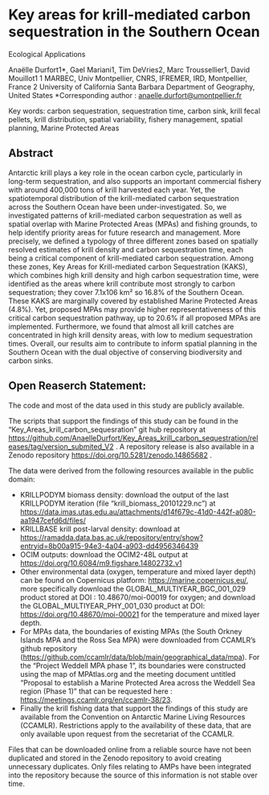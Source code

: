 # Key areas for krill-mediated carbon sequestration in the Southern Ocean
Ecological Applications

Anaëlle Durfort1*, Gael Mariani1, Tim DeVries2, Marc Troussellier1, David Mouillot1
1 MARBEC, Univ Montpellier, CNRS, IFREMER, IRD, Montpellier, France
2 University of California Santa Barbara Department of Geography, United States
*Corresponding author : anaelle.durfort@umontpellier.fr  

Key words: carbon sequestration, sequestration time, carbon sink, krill fecal pellets, krill distribution, spatial variability, fishery management, spatial planning, Marine Protected Areas

## Abstract  
Antarctic krill plays a key role in the ocean carbon cycle, particularly in long-term sequestration, and also supports an important commercial fishery with around 400,000 tons of krill harvested each year. Yet, the spatiotemporal distribution of the krill-mediated carbon sequestration across the Southern Ocean have been under-investigated. So, we investigated patterns of krill-mediated carbon sequestration as well as spatial overlap with Marine Protected Areas (MPAs) and fishing grounds, to help identify priority areas for future research and management. More precisely, we defined a typology of three different zones based on spatially resolved estimates of krill density and carbon sequestration time, each being a critical component of krill-mediated carbon sequestration. Among these zones, Key Areas for Krill-mediated carbon Sequestration (KAKS), which combines high krill density and high carbon sequestration time, were identified as the areas where krill contribute most strongly to carbon sequestration; they cover 7.1x106 km² so 16.8% of the Southern Ocean. These KAKS are marginally covered by established Marine Protected Areas (4.8%). Yet, proposed MPAs may provide higher representativeness of this critical carbon sequestration pathway, up to 20.6% if all proposed MPAs are implemented. Furthermore, we found that almost all krill catches are concentrated in high krill density areas, with low to medium sequestration times. Overall, our results aim to contribute to inform spatial planning in the Southern Ocean with the dual objective of conserving biodiversity and carbon sinks.


## Open Reaserch Statement:
The code and most of the data used in this study are publicly available.

The scripts that support the findings of this study can be found in the “Key_Areas_krill_carbon_sequesration” git hub repository at https://github.com/AnaelleDurfort/Key_Areas_krill_carbon_sequestration/releases/tag/version_submited_V2 . A repository release is also available in a Zenodo repository https://doi.org/10.5281/zenodo.14865682 .

The data were derived from the following resources available in the public domain: 
-	KRILLPODYM biomass density: download the output of the last KRILLPODYM iteration (file “krill_biomass_20101229.nc”) at https://data.imas.utas.edu.au/attachments/d14f679c-41d0-442f-a080-aa1947cefd6d/files/  
- KRILLBASE krill post-larval density: download at https://ramadda.data.bas.ac.uk/repository/entry/show?entryid=8b00a915-94e3-4a04-a903-dd4956346439 
-	OCIM outputs: download the OCIM2-48L output at https://doi.org/10.6084/m9.figshare.14802732.v1 
-	Other environmental data (oxygen, temperature and mixed layer depth) can be found on Copernicus platform: https://marine.copernicus.eu/, more specifically download the GLOBAL_MULTIYEAR_BGC_001_029 product stored at DOI : 10.48670/moi-00019 for oxygen; and download the GLOBAL_MULTIYEAR_PHY_001_030 product at DOI: https://doi.org/10.48670/moi-00021 for the temperature and mixed layer depth. 
- For MPAs data, the boundaries of existing MPAs (the South Orkney Islands MPA and the Ross Sea MPA) were downloaded from CCAMLR’s github repository (https://github.com/ccamlr/data/blob/main/geographical_data/mpa). For the “Project Weddell MPA phase 1”, its boundaries were constructed using the map of MPAtlas.org and the meeting document untitled “Proposal to establish a Marine Protected Area across the Weddell Sea region (Phase 1)” that can be requested here : https://meetings.ccamlr.org/en/ccamlr-38/23. 
 - Finally the krill fishing data that support the findings of this study are available from the Convention on Antarctic Marine Living Resources (CCAMLR). Restrictions apply to the availability of these data, that are only available upon request from the secretariat of the CCAMLR.

Files that can be downloaded online from a reliable source have not been duplicated and stored in the Zenodo repository to avoid creating unnecessary duplicates. Only files relating to AMPs have been integrated into the repository because the source of this information is not stable over time.


